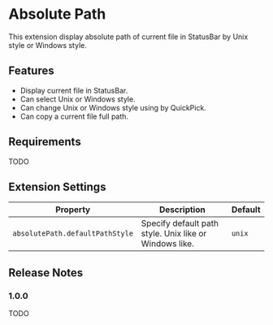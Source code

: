 # Absolute Path

This extension display absolute path of current file in StatusBar by Unix style or Windows style.

## Features

* Display current file in StatusBar.
* Can select Unix or Windows style.
* Can change Unix or Windows style using by QuickPick.
* Can copy a current file full path.
 
## Requirements

TODO

## Extension Settings

|Property|Description|Default|
|---|---|---|
|`absolutePath.defaultPathStyle`|Specify default path style. Unix like or Windows like.|`unix`|

## Release Notes

### 1.0.0

TODO
